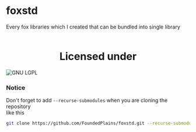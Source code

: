# foxstd
Every fox libraries which I created that can be bundled into single library <br>
<br>
<h1 align="center">Licensed under</h1>

![GNU LGPL](https://www.gnu.org/graphics/lgplv3-with-text-154x68.png "License logo")

### Notice
Don't forget to add `--recurse-submodules` when you are cloning the repository <br>
like this
```bash
git clone https://github.com/FoundedPlains/foxstd.git --recurse-submodules
````